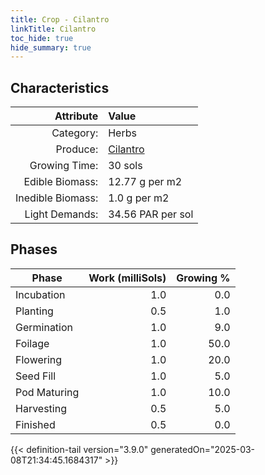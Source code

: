 ```yaml
---
title: Crop - Cilantro
linkTitle: Cilantro
toc_hide: true
hide_summary: true
---
```

<!-- This is generated by the MarsSim HelpGenertor, do not edit. -->

## Characteristics

| Attribute      | Value |
|--------:|:------|
|Category:|Herbs|
|Produce:|[Cilantro](/docs/definitions/resource/cilantro)|
|Growing Time:|30 sols|
|Edible Biomass:|12.77 g per m2|
|Inedible Biomass:|1.0 g per m2|
|Light Demands:|34.56 PAR per sol|

## Phases

| Phase           | Work (milliSols) | Growing % |
|-----------|------:|--------:|
|Incubation|1.0|0.0|
|Planting|0.5|1.0|
|Germination|1.0|9.0|
|Foilage|1.0|50.0|
|Flowering|1.0|20.0|
|Seed Fill|1.0|5.0|
|Pod Maturing|1.0|10.0|
|Harvesting|0.5|5.0|
|Finished|0.5|0.0|


{{< definition-tail version="3.9.0" generatedOn="2025-03-08T21:34:45.1684317" >}}

